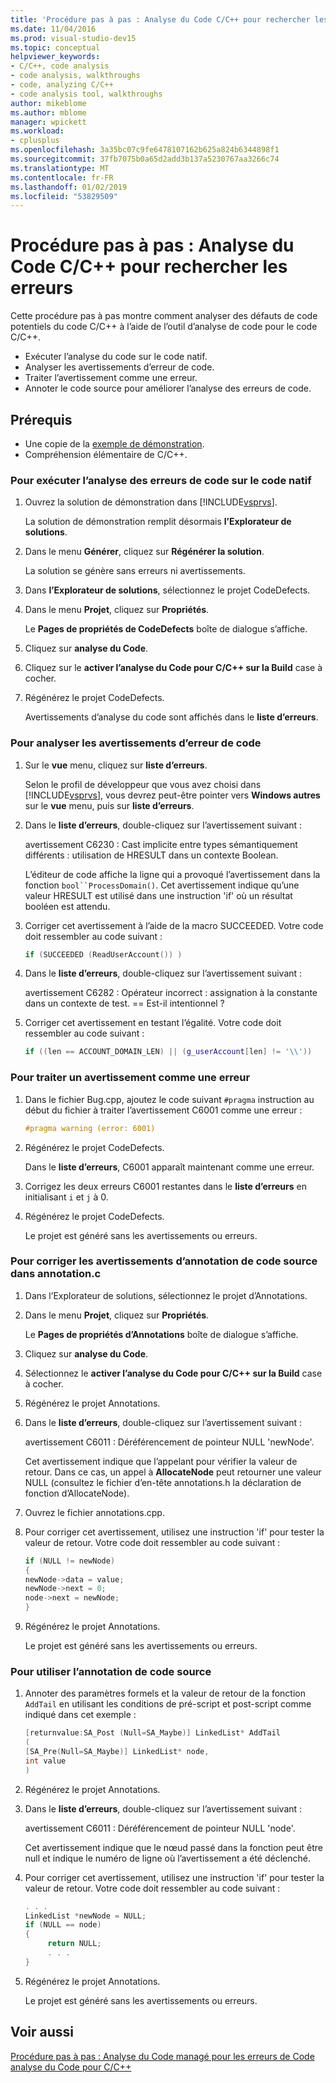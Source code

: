 ```yaml
---
title: 'Procédure pas à pas : Analyse du Code C/C++ pour rechercher les erreurs'
ms.date: 11/04/2016
ms.prod: visual-studio-dev15
ms.topic: conceptual
helpviewer_keywords:
- C/C++, code analysis
- code analysis, walkthroughs
- code, analyzing C/C++
- code analysis tool, walkthroughs
author: mikeblome
ms.author: mblome
manager: wpickett
ms.workload:
- cplusplus
ms.openlocfilehash: 3a35bc07c9fe6478107162b625a824b6344898f1
ms.sourcegitcommit: 37fb7075b0a65d2add3b137a5230767aa3266c74
ms.translationtype: MT
ms.contentlocale: fr-FR
ms.lasthandoff: 01/02/2019
ms.locfileid: "53829509"
---
```

# <a name="walkthrough-analyzing-cc-code-for-defects"></a>Procédure pas à pas : Analyse du Code C/C++ pour rechercher les erreurs

Cette procédure pas à pas montre comment analyser des défauts de code potentiels du code C/C++ à l’aide de l’outil d’analyse de code pour le code C/C++.

- Exécuter l’analyse du code sur le code natif.
- Analyser les avertissements d’erreur de code.
- Traiter l’avertissement comme une erreur.
- Annoter le code source pour améliorer l’analyse des erreurs de code.

## <a name="prerequisites"></a>Prérequis

- Une copie de la [exemple de démonstration](../code-quality/demo-sample.md).
- Compréhension élémentaire de C/C++.

### <a name="to-run-code-defect-analysis-on-native-code"></a>Pour exécuter l’analyse des erreurs de code sur le code natif

1. Ouvrez la solution de démonstration dans [!INCLUDE[vsprvs](../code-quality/includes/vsprvs_md.md)].

     La solution de démonstration remplit désormais **l’Explorateur de solutions**.

2. Dans le menu **Générer**, cliquez sur **Régénérer la solution**.

     La solution se génère sans erreurs ni avertissements.

3. Dans **l’Explorateur de solutions**, sélectionnez le projet CodeDefects.

4. Dans le menu **Projet**, cliquez sur **Propriétés**.

     Le **Pages de propriétés de CodeDefects** boîte de dialogue s’affiche.

5. Cliquez sur **analyse du Code**.

6. Cliquez sur le **activer l’analyse du Code pour C/C++ sur la Build** case à cocher.

7. Régénérez le projet CodeDefects.

     Avertissements d’analyse du code sont affichés dans le **liste d’erreurs**.

### <a name="to-analyze-code-defect-warnings"></a>Pour analyser les avertissements d’erreur de code

1. Sur le **vue** menu, cliquez sur **liste d’erreurs**.

     Selon le profil de développeur que vous avez choisi dans [!INCLUDE[vsprvs](../code-quality/includes/vsprvs_md.md)], vous devrez peut-être pointer vers **Windows autres** sur le **vue** menu, puis sur **liste d’erreurs**.

2. Dans le **liste d’erreurs**, double-cliquez sur l’avertissement suivant :

     avertissement C6230 : Cast implicite entre types sémantiquement différents : utilisation de HRESULT dans un contexte Boolean.

     L’éditeur de code affiche la ligne qui a provoqué l’avertissement dans la fonction `bool``ProcessDomain()`. Cet avertissement indique qu’une valeur HRESULT est utilisé dans une instruction 'if' où un résultat booléen est attendu.

3. Corriger cet avertissement à l’aide de la macro SUCCEEDED. Votre code doit ressembler au code suivant :

   ```cpp
   if (SUCCEEDED (ReadUserAccount()) )
   ```

4. Dans le **liste d’erreurs**, double-cliquez sur l’avertissement suivant :

     avertissement C6282 : Opérateur incorrect : assignation à la constante dans un contexte de test. == Est-il intentionnel ?

5. Corriger cet avertissement en testant l’égalité. Votre code doit ressembler au code suivant :

   ```cpp
   if ((len == ACCOUNT_DOMAIN_LEN) || (g_userAccount[len] != '\\'))
   ```

### <a name="to-treat-warning-as-an-error"></a>Pour traiter un avertissement comme une erreur

1. Dans le fichier Bug.cpp, ajoutez le code suivant `#pragma` instruction au début du fichier à traiter l’avertissement C6001 comme une erreur :

   ```cpp
   #pragma warning (error: 6001)
   ```

2. Régénérez le projet CodeDefects.

     Dans le **liste d’erreurs**, C6001 apparaît maintenant comme une erreur.

3. Corrigez les deux erreurs C6001 restantes dans le **liste d’erreurs** en initialisant `i` et `j` à 0.

4. Régénérez le projet CodeDefects.

     Le projet est généré sans les avertissements ou erreurs.

### <a name="to-correct-the-source-code-annotation-warnings-in-annotationc"></a>Pour corriger les avertissements d’annotation de code source dans annotation.c

1. Dans l’Explorateur de solutions, sélectionnez le projet d’Annotations.

2. Dans le menu **Projet**, cliquez sur **Propriétés**.

     Le **Pages de propriétés d’Annotations** boîte de dialogue s’affiche.

3. Cliquez sur **analyse du Code**.

4. Sélectionnez le **activer l’analyse du Code pour C/C++ sur la Build** case à cocher.

5. Régénérez le projet Annotations.

6. Dans le **liste d’erreurs**, double-cliquez sur l’avertissement suivant :

     avertissement C6011 : Déréférencement de pointeur NULL 'newNode'.

     Cet avertissement indique que l’appelant pour vérifier la valeur de retour. Dans ce cas, un appel à **AllocateNode** peut retourner une valeur NULL (consultez le fichier d’en-tête annotations.h la déclaration de fonction d’AllocateNode).

7. Ouvrez le fichier annotations.cpp.

8. Pour corriger cet avertissement, utilisez une instruction 'if' pour tester la valeur de retour. Votre code doit ressembler au code suivant :

   ```cpp
   if (NULL != newNode)
   {
   newNode->data = value;
   newNode->next = 0;
   node->next = newNode;
   }
   ```

9. Régénérez le projet Annotations.

     Le projet est généré sans les avertissements ou erreurs.

### <a name="to-use-source-code-annotation"></a>Pour utiliser l’annotation de code source

1. Annoter des paramètres formels et la valeur de retour de la fonction `AddTail` en utilisant les conditions de pré-script et post-script comme indiqué dans cet exemple :

   ```cpp
   [returnvalue:SA_Post (Null=SA_Maybe)] LinkedList* AddTail
   (
   [SA_Pre(Null=SA_Maybe)] LinkedList* node,
   int value
   )
   ```

2. Régénérez le projet Annotations.

3. Dans le **liste d’erreurs**, double-cliquez sur l’avertissement suivant :

     avertissement C6011 : Déréférencement de pointeur NULL 'node'.

     Cet avertissement indique que le nœud passé dans la fonction peut être null et indique le numéro de ligne où l’avertissement a été déclenché.

4. Pour corriger cet avertissement, utilisez une instruction 'if' pour tester la valeur de retour. Votre code doit ressembler au code suivant :

   ```cpp
   . . .
   LinkedList *newNode = NULL;
   if (NULL == node)
   {
        return NULL;
        . . .
   }
   ```

5. Régénérez le projet Annotations.

     Le projet est généré sans les avertissements ou erreurs.

## <a name="see-also"></a>Voir aussi

[Procédure pas à pas : Analyse du Code managé pour les erreurs de Code](../code-quality/walkthrough-analyzing-managed-code-for-code-defects.md)
[analyse du Code pour C/C++](../code-quality/code-analysis-for-c-cpp-overview.md)